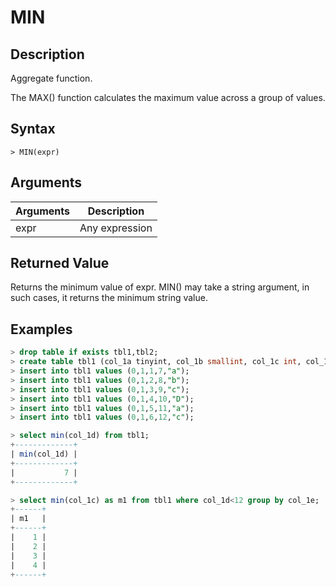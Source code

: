 # **MIN**

## **Description**

Aggregate function.

The MAX() function calculates the maximum value across a group of values.

## **Syntax**

```
> MIN(expr)
```

## **Arguments**

|  Arguments   | Description  |
|  ----  | ----  |
| expr  | Any expression |

## **Returned Value**

Returns the minimum value of expr. MIN() may take a string argument, in such cases, it returns the minimum string value.

## **Examples**

```sql
> drop table if exists tbl1,tbl2;
> create table tbl1 (col_1a tinyint, col_1b smallint, col_1c int, col_1d bigint, col_1e char(10) not null);
> insert into tbl1 values (0,1,1,7,"a");
> insert into tbl1 values (0,1,2,8,"b");
> insert into tbl1 values (0,1,3,9,"c");
> insert into tbl1 values (0,1,4,10,"D");
> insert into tbl1 values (0,1,5,11,"a");
> insert into tbl1 values (0,1,6,12,"c");

> select min(col_1d) from tbl1;
+-------------+
| min(col_1d) |
+-------------+
|           7 |
+-------------+

> select min(col_1c) as m1 from tbl1 where col_1d<12 group by col_1e;
+------+
| m1   |
+------+
|    1 |
|    2 |
|    3 |
|    4 |
+------+
```
